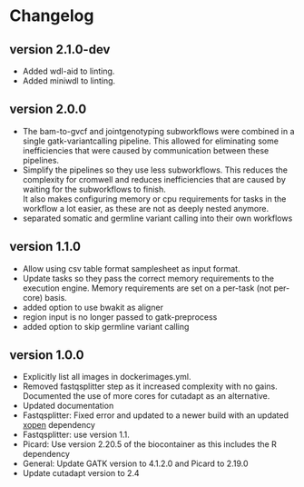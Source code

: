 Changelog
==========

<!--

Newest changes should be on top.

This document is user facing. Please word the changes in such a way
that users understand how the changes affect the new version.
-->

version 2.1.0-dev
-----------------
+ Added wdl-aid to linting.
+ Added miniwdl to linting.

version 2.0.0
---------------------------
+ The bam-to-gvcf and jointgenotyping subworkflows were combined in a single
  gatk-variantcalling pipeline. This allowed for eliminating some 
  inefficiencies that were caused by communication between these pipelines.
+ Simplify the pipelines so they use less subworkflows. This reduces
  the complexity for cromwell and reduces inefficiencies that are caused
  by waiting for the subworkflows to finish.  
  It also makes configuring memory or cpu requirements for tasks in the
  workflow a lot easier, as these are not as deeply nested anymore.
+ separated somatic and germline variant calling into their own workflows

version 1.1.0
---------------------------
+ Allow using csv table format samplesheet as input format.
+ Update tasks so they pass the correct memory requirements to the 
  execution engine. Memory requirements are set on a per-task (not
  per-core) basis.
+ added option to use bwakit as aligner
+ region input is no longer passed to gatk-preprocess
+ added option to skip germline variant calling 

version 1.0.0
---------------------------
+ Explicitly list all images in dockerimages.yml.
+ Removed fastqsplitter step as it increased complexity with no gains.
  Documented the use of more cores for cutadapt as an alternative.
+ Updated documentation
+ Fastqsplitter: Fixed error and updated to a newer build with an updated [xopen](github.com/marcelm/xopen) dependency
+ Fastqsplitter: use version 1.1.
+ Picard: Use version 2.20.5 of the biocontainer as this includes the R dependency
+ General: Update GATK version to 4.1.2.0 and Picard to 2.19.0
+ Update cutadapt version to 2.4
